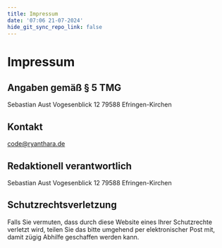 ```yaml
---
title: Impressum
date: '07:06 21-07-2024'
hide_git_sync_repo_link: false
---
```


# Impressum

## Angaben gemäß § 5 TMG

Sebastian Aust 
Vogesenblick 12 
79588 Efringen-Kirchen 

## Kontakt

code@ryanthara.de

## Redaktionell verantwortlich

Sebastian Aust
Vogesenblick 12
79588 Efringen-Kirchen

## Schutzrechtsverletzung

Falls Sie vermuten, dass durch diese Website eines Ihrer Schutzrechte verletzt wird, teilen Sie das bitte umgehend per elektronischer Post mit, damit zügig Abhilfe geschaffen werden kann.